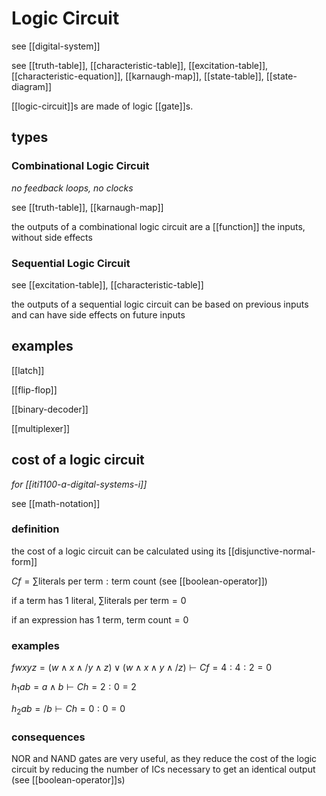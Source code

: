 # Logic Circuit

see [[digital-system]]

see [[truth-table]], [[characteristic-table]], [[excitation-table]], [[characteristic-equation]], [[karnaugh-map]], [[state-table]], [[state-diagram]]

[[logic-circuit]]s are made of logic [[gate]]s.

## types

### Combinational Logic Circuit

_no feedback loops, no clocks_

see [[truth-table]], [[karnaugh-map]]

the outputs of a combinational logic circuit are a [[function]] the inputs, without side effects

### Sequential Logic Circuit

see [[excitation-table]], [[characteristic-table]]

the outputs of a sequential logic circuit can be based on previous inputs and can have side effects on future inputs

## examples

[[latch]]

[[flip-flop]]

[[binary-decoder]]

[[multiplexer]]

## cost of a logic circuit

_for [[iti1100-a-digital-systems-i]]_

see [[math-notation]]

### definition

the cost of a logic circuit can be calculated using its [[disjunctive-normal-form]]

$C f = \sum \text{literals per term} : \text{term count}$ (see [[boolean-operator]])

if a term has $1$ literal, $\sum \text{literals per term} = 0$

if an expression has $1$ term, $\text{term count} = 0$

### examples

$f w x y z = (w \land x \land /y \land z) \lor (w \land x \land y \land /z) \vdash C f = 4 : 4 : 2 = 0$

$h_1 a b = a \land b \vdash C h = 2 : 0 = 2$

$h_2ab = /b \vdash C h = 0 : 0 = 0$

### consequences

NOR and NAND gates are very useful, as they reduce the cost of the logic circuit by reducing the number of ICs necessary to get an identical output (see [[boolean-operator]]s)
